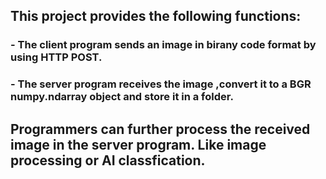 ## This project provides the following functions:
### - The client program sends an image in birany code format by using HTTP POST.
### - The server program receives the image ,convert it to a BGR numpy.ndarray object and store it in a folder.

## Programmers can further process the received image in the server program. Like image processing or AI classfication.
